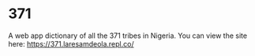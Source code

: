 # 371
A web app dictionary of all the 371 tribes in Nigeria.
You can view the site here: https://371.laresamdeola.repl.co/
